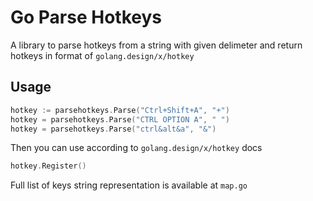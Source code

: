 # Go Parse Hotkeys
A library to parse hotkeys from a string with given delimeter and return hotkeys in format of `golang.design/x/hotkey`
## Usage
```go
hotkey := parsehotkeys.Parse("Ctrl+Shift+A", "+")
hotkey = parsehotkeys.Parse("CTRL OPTION A", " ")
hotkey = parsehotkeys.Parse("ctrl&alt&a", "&")
```
Then you can use according to `golang.design/x/hotkey` docs
```go
hotkey.Register()
```

Full list of keys string representation is available at `map.go`